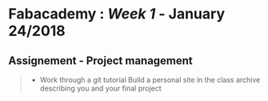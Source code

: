 # Fabacademy : *Week 1* - **January 24/2018**



## Assignement - Project management

>  * Work through a git tutorial
        Build a personal site in the class archive describing you and your final project
